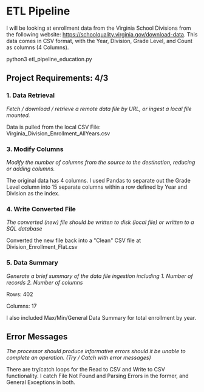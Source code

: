# ETL Pipeline
I will be looking at enrollment data from the Virginia School Divisions from the following website: https://schoolquality.virginia.gov/download-data.
This data comes in CSV format, with the Year, Division, Grade Level, and Count as columns (4 Columns).

python3 etl_pipeline_education.py

## Project Requirements: 4/3

### 1. Data Retrieval
_Fetch / download / retrieve a remote data file by URL, or ingest a local file mounted._

Data is pulled from the local CSV File: Virginia_Division_Enrollment_AllYears.csv

### 3. Modify Columns
_Modify the number of columns from the source to the destination, reducing or adding columns._

The original data has 4 columns. I used Pandas to separate out the Grade Level column into 15 separate columns within a row defined by Year and Division as the index.

### 4. Write Converted File
_The converted (new) file should be written to disk (local file) or written to a SQL database_

Converted the new file back into a "Clean" CSV file at Division_Enrollment_Flat.csv

### 5. Data Summary
_Generate a brief summary of the data file ingestion including 1.	Number of records 2. Number of columns_

Rows: 402

Columns: 17

I also included Max/Min/General Data Summary for total enrollment by year. 

## Error Messages
_The processor should produce informative errors should it be unable to complete an operation. (Try / Catch with error messages)_

There are try/catch loops for the Read to CSV and Write to CSV functionality. I catch File Not Found and Parsing Errors in the former, and General Exceptions in both.
